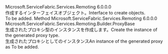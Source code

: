 <Type Name="IProxyActivator" FullName="Microsoft.ServiceFabric.Services.Remoting.Builder.IProxyActivator">
  <TypeSignature Language="C#" Value="public interface IProxyActivator" />
  <TypeSignature Language="ILAsm" Value=".class public interface auto ansi abstract IProxyActivator" />
  <TypeSignature Language="DocId" Value="T:Microsoft.ServiceFabric.Services.Remoting.Builder.IProxyActivator" />
  <TypeSignature Language="VB.NET" Value="Public Interface IProxyActivator" />
  <TypeSignature Language="F#" Value="type IProxyActivator = interface" />
  <AssemblyInfo>
    <AssemblyName>Microsoft.ServiceFabric.Services.Remoting</AssemblyName>
    <AssemblyVersion>6.0.0.0</AssemblyVersion>
  </AssemblyInfo>
  <Interfaces />
  <Docs>
    <summary>
            <span data-ttu-id="2f91c-101">作成するインターフェイス<see cref="T:Microsoft.ServiceFabric.Services.Remoting.Builder.ProxyBase" />オブジェクト。</span><span class="sxs-lookup"><span data-stu-id="2f91c-101">Interface to create <see cref="T:Microsoft.ServiceFabric.Services.Remoting.Builder.ProxyBase" /> objects.</span></span>
            </summary>
    <remarks>To be added.</remarks>
  </Docs>
  <Members>
    <Member MemberName="CreateInstance">
      <MemberSignature Language="C#" Value="public Microsoft.ServiceFabric.Services.Remoting.Builder.ProxyBase CreateInstance ();" />
      <MemberSignature Language="ILAsm" Value=".method public hidebysig newslot virtual instance class Microsoft.ServiceFabric.Services.Remoting.Builder.ProxyBase CreateInstance() cil managed" />
      <MemberSignature Language="DocId" Value="M:Microsoft.ServiceFabric.Services.Remoting.Builder.IProxyActivator.CreateInstance" />
      <MemberSignature Language="VB.NET" Value="Public Function CreateInstance () As ProxyBase" />
      <MemberSignature Language="F#" Value="abstract member CreateInstance : unit -&gt; Microsoft.ServiceFabric.Services.Remoting.Builder.ProxyBase" Usage="iProxyActivator.CreateInstance " />
      <MemberType>Method</MemberType>
      <AssemblyInfo>
        <AssemblyName>Microsoft.ServiceFabric.Services.Remoting</AssemblyName>
        <AssemblyVersion>6.0.0.0</AssemblyVersion>
      </AssemblyInfo>
      <ReturnValue>
        <ReturnType>Microsoft.ServiceFabric.Services.Remoting.Builder.ProxyBase</ReturnType>
      </ReturnValue>
      <Parameters />
      <Docs>
        <summary>
            <span data-ttu-id="2f91c-102">生成されたプロキシ型のインスタンスを作成します。</span><span class="sxs-lookup"><span data-stu-id="2f91c-102">Create the instance of the generated proxy type.</span></span>
            </summary>
        <returns><span data-ttu-id="2f91c-103">生成されたプロキシとしてのインスタンス<see cref="T:Microsoft.ServiceFabric.Services.Remoting.Builder.ProxyBase" /></span><span class="sxs-lookup"><span data-stu-id="2f91c-103">An instance of the generated proxy as <see cref="T:Microsoft.ServiceFabric.Services.Remoting.Builder.ProxyBase" /></span></span></returns>
        <remarks>To be added.</remarks>
      </Docs>
    </Member>
  </Members>
</Type>